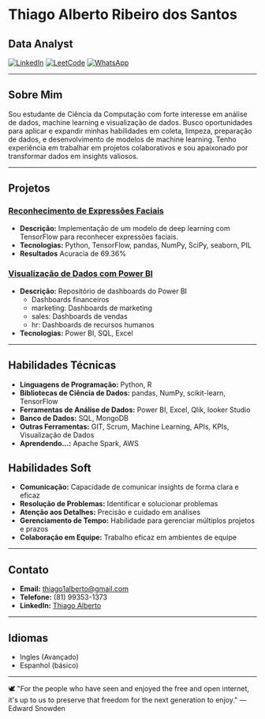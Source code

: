 # Thiago Alberto Ribeiro dos Santos

## Data Analyst

[![LinkedIn](https://img.shields.io/badge/-LinkedIn-blue)](https://www.linkedin.com/in/thiago-alberto-864121190/)
[![LeetCode](https://img.shields.io/badge/-LeetCode-black)](https://leetcode.com/thiago1alberto/)
[![WhatsApp](https://img.shields.io/badge/-WhatsApp-green)](https://wa.me/qr/NTC2WJMV7MTMA1)

---

## Sobre Mim

Sou estudante de Ciência da Computação com forte interesse em análise de dados, machine learning e visualização de dados. Busco oportunidades para aplicar e expandir minhas habilidades em coleta, limpeza, preparação de dados, e desenvolvimento de modelos de machine learning. Tenho experiência em trabalhar em projetos colaborativos e sou apaixonado por transformar dados em insights valiosos.

---

## Projetos

### [Reconhecimento de Expressões Faciais](https://github.com/Thiago1alberto/Reconhecimento-de-emocoes-faciais)
- **Descrição:** Implementação de um modelo de deep learning com TensorFlow para reconhecer expressões faciais.
- **Tecnologias:** Python, TensorFlow, pandas, NumPy, SciPy, seaborn, PIL
- **Resultados** Acuracia de 69.36%

### [Visualização de Dados com Power BI](https://github.com/Thiago1alberto/PowerBi)
- **Descrição:**  Repositório de dashboards do Power BI
  - Dashboards financeiros
  - marketing: Dashboards de marketing
  - sales: Dashboards de vendas
  - hr: Dashboards de recursos humanos
- **Tecnologias:** Power BI, SQL, Excel

---

## Habilidades Técnicas

- **Linguagens de Programação:** Python, R
- **Bibliotecas de Ciência de Dados:** pandas, NumPy, scikit-learn, TensorFlow
- **Ferramentas de Análise de Dados:** Power BI, Excel, Qlik, looker Studio 
- **Banco de Dados:** SQL, MongoDB
- **Outras Ferramentas:** GIT, Scrum, Machine Learning, APIs, KPIs, Visualização de Dados
- **Aprendendo...:** Apache Spark, AWS

## Habilidades Soft

- **Comunicação:** Capacidade de comunicar insights de forma clara e eficaz
- **Resolução de Problemas:** Identificar e solucionar problemas
- **Atenção aos Detalhes:** Precisão e cuidado em análises 
- **Gerenciamento de Tempo:** Habilidade para gerenciar múltiplos projetos e prazos
- **Colaboração em Equipe:** Trabalho eficaz em ambientes de equipe
---

## Contato

- **Email:** thiago1alberto@gmail.com
- **Telefone:** (81) 99353-1373
- **LinkedIn:** [Thiago Alberto](https://www.linkedin.com/in/thiago-alberto-864121190/)

---

## Idiomas 
- Ingles (Avançado)
- Espanhol (básico)

---

🕊 "For the people who have seen and enjoyed the free and open internet, it's up to us to preserve that freedom for the next generation to enjoy." — Edward Snowden
